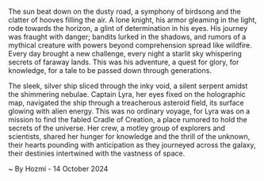 
The sun beat down on the dusty road, a symphony of birdsong and the clatter of hooves filling the air.  A lone knight, his armor gleaming in the light, rode towards the horizon, a glint of determination in his eyes. His journey was fraught with danger; bandits lurked in the shadows, and rumors of a mythical creature with powers beyond comprehension spread like wildfire. Every day brought a new challenge, every night a starlit sky whispering secrets of faraway lands. This was his adventure, a quest for glory, for knowledge, for a tale to be passed down through generations.

The sleek, silver ship sliced through the inky void, a silent serpent amidst the shimmering nebulae. Captain Lyra, her eyes fixed on the holographic map, navigated the ship through a treacherous asteroid field, its surface glowing with alien energy. This was no ordinary voyage, for Lyra was on a mission to find the fabled Cradle of Creation, a place rumored to hold the secrets of the universe. Her crew, a motley group of explorers and scientists, shared her hunger for knowledge and the thrill of the unknown, their hearts pounding with anticipation as they journeyed across the galaxy, their destinies intertwined with the vastness of space. 

~ By Hozmi - 14 October 2024
